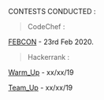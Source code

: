 CONTESTS CONDUCTED : 

> CodeChef :

[FEBCON](https://www.codechef.com/FTST2020/) - 23rd Feb 2020. 

> Hackerrank : 

[Warm_Up]() - xx/xx/19

[Team_Up]() - xx/xx/19 
